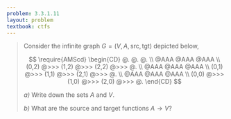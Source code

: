 ```yaml
---
problem: 3.3.1.11
layout: problem
textbook: ctfs
---
```


> Consider the infinite graph $G = (V, A, \text{src}, \text{tgt})$ depicted
> below,
>
> $$
> \require{AMScd}
> \begin{CD}
> @.         @.         @.    \\
> @AAA       @AAA       @AAA  \\
> (0,2) @>>> (1,2) @>>> (2,2) @>>> @. \\
> @AAA       @AAA       @AAA  \\
> (0,1) @>>> (1,1) @>>> (2,1) @>>> @. \\
> @AAA       @AAA       @AAA  \\
> (0,0) @>>> (1,0) @>>> (2,0) @>>> @.  
> \end{CD}
> $$
>
> _a)_ Write down the sets $A$ and $V$.
>
> _b)_ What are the source and target functions $A \to V$?
